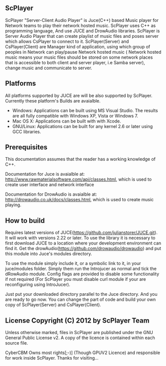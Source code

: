 ## ScPlayer

ScPlayer "Server-Client Audio Player" is Juce(C++) based Music player for Network teams to play their network hosted music. ScPlayer uses C++ as programming language, And use JUCE and DrowAudio libraries. ScPlayer is Server Audio Player that can create playlist of music files and poses server which allows CsPlayer to connect to it. ScPlayer(Server) and CsPlayer(Client) are Manager kind of application, using which group of peoples in Network can play/pause Network hosted music ( Network hosted music means your music files should be stored on some network places that is accessible to both client and server player, i.e Samba server), change music and communicate to server.

## Platforms
All platforms supported by JUCE are will be also supported by ScPlayer. Currently these platform's Builds are avaialble.
- Windows: 		Applications can be built using MS Visual Studio. The results are all fully compatible with Windows XP, Vista or Windows 7.
- Mac OS X: 	Applications can be built with with Xcode. 
- GNU/Linux: 	Applications can be built for any kernel 2.6 or later using GCC libraries. 

## Prerequisites

This documentation assumes that the reader has a working knowledge of C++.

Documentation for Juce is avaialble at: http://www.rawmaterialsoftware.com/api/classes.html, which is used to create user interface and network interface

Documentation for DrowAudio is avaialble at: http://drowaudio.co.uk/docs/classes.html, which is used to create music playing.

## How to build

Requires latest versions of JUCE(https://github.com/julianstorer/JUCE.git). It will work with versions 2.22 or later. To use the library it is necessary to first download JUCE to a location where your development environment can find it. Get the drowAudio(https://github.com/drowaudio/drowaudio) and put this module into Juce's modules directory.

To use the module simply include it, or a symbolic link to it, in your juce/modules folder. Simply them run the Introjucer as normal and tick the dRowAudio module. Config flags are provided to disable some functionality if not required (For ScPlayer you must disable curl module if your are reconfiguring using IntroJucer).

Just put your downloaded directory parallel to the Juce directory. And you are ready to go now. You can change the part of code and build your own copy of ScPlayer(Server) and CsPlayer(Client).



## License Copyright (C) 2012 by ScPlayer Team

Unless otherwise marked, files in ScPlayer are published under the GNU General Public License v2. A copy of the licence is contained within each source file.

CyberCBM Owns most rights[;-)] (Though GPUV2 Licence) and responsible for work inside ScPlayer. Thanks for visiting...
